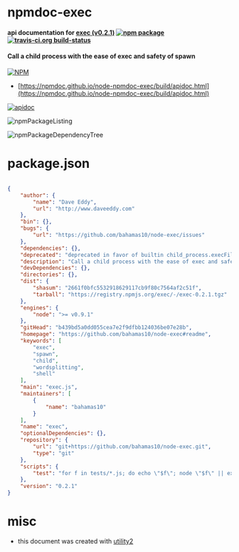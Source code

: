 # npmdoc-exec

#### api documentation for  [exec (v0.2.1)](https://github.com/bahamas10/node-exec#readme)  [![npm package](https://img.shields.io/npm/v/npmdoc-exec.svg?style=flat-square)](https://www.npmjs.org/package/npmdoc-exec) [![travis-ci.org build-status](https://api.travis-ci.org/npmdoc/node-npmdoc-exec.svg)](https://travis-ci.org/npmdoc/node-npmdoc-exec)

#### Call a child process with the ease of exec and safety of spawn

[![NPM](https://nodei.co/npm/exec.png?downloads=true&downloadRank=true&stars=true)](https://www.npmjs.com/package/exec)

- [https://npmdoc.github.io/node-npmdoc-exec/build/apidoc.html](https://npmdoc.github.io/node-npmdoc-exec/build/apidoc.html)

[![apidoc](https://npmdoc.github.io/node-npmdoc-exec/build/screenCapture.buildCi.browser.%252Ftmp%252Fbuild%252Fapidoc.html.png)](https://npmdoc.github.io/node-npmdoc-exec/build/apidoc.html)

![npmPackageListing](https://npmdoc.github.io/node-npmdoc-exec/build/screenCapture.npmPackageListing.svg)

![npmPackageDependencyTree](https://npmdoc.github.io/node-npmdoc-exec/build/screenCapture.npmPackageDependencyTree.svg)



# package.json

```json

{
    "author": {
        "name": "Dave Eddy",
        "url": "http://www.daveeddy.com"
    },
    "bin": {},
    "bugs": {
        "url": "https://github.com/bahamas10/node-exec/issues"
    },
    "dependencies": {},
    "deprecated": "deprecated in favor of builtin child_process.execFile",
    "description": "Call a child process with the ease of exec and safety of spawn",
    "devDependencies": {},
    "directories": {},
    "dist": {
        "shasum": "2661f0bfc5532918629117cb9f80c7564af2c51f",
        "tarball": "https://registry.npmjs.org/exec/-/exec-0.2.1.tgz"
    },
    "engines": {
        "node": ">= v0.9.1"
    },
    "gitHead": "b439bd5a0dd055cea7e2f9dfbb124036be07e28b",
    "homepage": "https://github.com/bahamas10/node-exec#readme",
    "keywords": [
        "exec",
        "spawn",
        "child",
        "wordsplitting",
        "shell"
    ],
    "main": "exec.js",
    "maintainers": [
        {
            "name": "bahamas10"
        }
    ],
    "name": "exec",
    "optionalDependencies": {},
    "repository": {
        "url": "git+https://github.com/bahamas10/node-exec.git",
        "type": "git"
    },
    "scripts": {
        "test": "for f in tests/*.js; do echo \"$f\"; node \"$f\" || exit 1; echo; done; echo 'Passed'"
    },
    "version": "0.2.1"
}
```



# misc
- this document was created with [utility2](https://github.com/kaizhu256/node-utility2)
